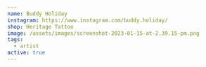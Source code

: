 ```yaml
---
name: Buddy Holiday
instagram: https://www.instagram.com/buddy.holiday/
shop: Heritage Tattoo
image: /assets/images/screenshot-2023-01-15-at-2.39.15-pm.png
tags:
  - artist
active: true
---
```


